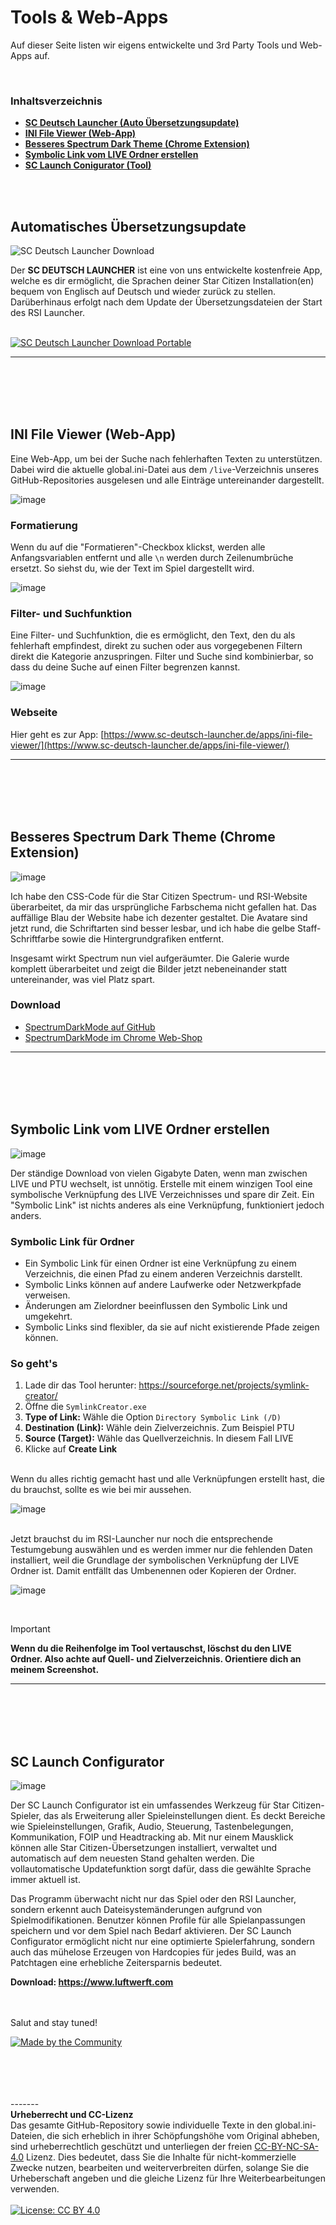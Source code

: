# Tools & Web-Apps
Auf dieser Seite listen wir eigens entwickelte und 3rd Party Tools und Web-Apps auf.

<br/>

### Inhaltsverzeichnis

- **[SC Deutsch Launcher (Auto Übersetzungsupdate)](#automatisches-übersetzungsupdate)**
- **[INI File Viewer (Web-App)](#ini-file-viewer-web-app)**
- **[Besseres Spectrum Dark Theme (Chrome Extension)](#besseres-spectrum-dark-theme-chrome-extension)**
- **[Symbolic Link vom LIVE Ordner erstellen](#symbolic-link-vom-live-ordner-erstellen)**
- **[SC Launch Conigurator (Tool)](#sc-launch-configurator)**

<br/><br/>

## Automatisches Übersetzungsupdate
![SC Deutsch Launcher Download](https://www.fwkart.de/sc-deutsch-launcher/img/sc-deutsch-launcher-ui.png)

Der **SC DEUTSCH LAUNCHER** ist eine von uns entwickelte kostenfreie App, welche es dir ermöglicht, die Sprachen deiner Star Citizen Installation(en) bequem von Englisch auf Deutsch und wieder zurück zu stellen. Darüberhinaus erfolgt nach dem Update der Übersetzungsdateien der Start des RSI Launcher.<br/><br/>

[![SC Deutsch Launcher Download Portable](https://www.sc-deutsch-launcher.de/img/herunterladen.png)](https://www.sc-deutsch-launcher.de)

--------------------------------------------------------
<br/><br/><br/><br/>

## INI File Viewer (Web-App)
Eine Web-App, um bei der Suche nach fehlerhaften Texten zu unterstützen. Dabei wird die aktuelle global.ini-Datei aus dem `/live`-Verzeichnis unseres GitHub-Repositories ausgelesen und alle Einträge untereinander dargestellt.

![image](https://i.imgur.com/IzEfJKU.png)

### Formatierung
Wenn du auf die "Formatieren"-Checkbox klickst, werden alle Anfangsvariablen entfernt und alle `\n` werden durch Zeilenumbrüche ersetzt. So siehst du, wie der Text im Spiel dargestellt wird.

![image](https://i.imgur.com/Hh4yn6i.png)

### Filter- und Suchfunktion
Eine Filter- und Suchfunktion, die es ermöglicht, den Text, den du als fehlerhaft empfindest, direkt zu suchen oder aus vorgegebenen Filtern direkt die Kategorie anzuspringen. Filter und Suche sind kombinierbar, so dass du deine Suche auf einen Filter begrenzen kannst.

![image](https://i.imgur.com/vr8AGqA.png)

### Webseite
Hier geht es zur App: [https://www.sc-deutsch-launcher.de/apps/ini-file-viewer/](https://www.sc-deutsch-launcher.de/apps/ini-file-viewer/)

--------------------------------------------------------
<br/><br/><br/><br/>

## Besseres Spectrum Dark Theme (Chrome Extension)
![image](https://i.imgur.com/tpAHE8n.png)

Ich habe den CSS-Code für die Star Citizen Spectrum- und RSI-Website überarbeitet, da mir das ursprüngliche Farbschema nicht gefallen hat. Das auffällige Blau der Website habe ich dezenter gestaltet. Die Avatare sind jetzt rund, die Schriftarten sind besser lesbar, und ich habe die gelbe Staff-Schriftfarbe sowie die Hintergrundgrafiken entfernt. 

Insgesamt wirkt Spectrum nun viel aufgeräumter. Die Galerie wurde komplett überarbeitet und zeigt die Bilder jetzt nebeneinander statt untereinander, was viel Platz spart.<br/>

### Download

- [SpectrumDarkMode auf GitHub](https://github.com/rjcncpt/SpectrumDarkMode-Chrome-Extension/releases/)
- [SpectrumDarkMode im Chrome Web-Shop](https://chrome.google.com/webstore/detail/star-citizen-better-spect/omcmgcldeclkpakdccipdajcfddhcdkj)

--------------------------------------------------------
<br/><br/><br/><br/>

## Symbolic Link vom LIVE Ordner erstellen
![image](https://i.imgur.com/HrASh6V.png)

Der ständige Download von vielen Gigabyte Daten, wenn man zwischen LIVE und PTU wechselt, ist unnötig. Erstelle mit einem winzigen Tool eine symbolische Verknüpfung des LIVE Verzeichnisses und spare dir Zeit. Ein "Symbolic Link" ist nichts anderes als eine Verknüpfung, funktioniert jedoch anders.

### Symbolic Link für Ordner

- Ein Symbolic Link für einen Ordner ist eine Verknüpfung zu einem Verzeichnis, die einen Pfad zu einem anderen Verzeichnis darstellt.
- Symbolic Links können auf andere Laufwerke oder Netzwerkpfade verweisen.
- Änderungen am Zielordner beeinflussen den Symbolic Link und umgekehrt.
- Symbolic Links sind flexibler, da sie auf nicht existierende Pfade zeigen können.

### So geht's

1. Lade dir das Tool herunter: https://sourceforge.net/projects/symlink-creator/
2. Öffne die `SymlinkCreator.exe`
3. **Type of Link:** Wähle die Option `Directory Symbolic Link (/D)`
4. **Destination (Link):** Wähle dein Zielverzeichnis. Zum Beispiel PTU
5. **Source (Target):** Wähle das Quellverzeichnis. In diesem Fall LIVE
6. Klicke auf **Create Link**

<br/>Wenn du alles richtig gemacht hast und alle Verknüpfungen erstellt hast, die du brauchst, sollte es wie bei mir aussehen.

![image](https://i.imgur.com/VAsoJBz.png)

<br/>Jetzt brauchst du im RSI-Launcher nur noch die entsprechende Testumgebung auswählen und es werden immer nur die fehlenden Daten installiert, weil die Grundlage der symbolischen Verknüpfung der LIVE Ordner ist. Damit entfällt das Umbenennen oder Kopieren der Ordner.

![image](https://i.imgur.com/cEVsdeS.png)

<br/>

> [!IMPORTANT]  
> **Wenn du die Reihenfolge im Tool vertauschst, löschst du den LIVE Ordner. Also achte auf Quell- und Zielverzeichnis. Orientiere dich an meinem Screenshot.**



--------------------------------------------------------
<br/><br/><br/><br/>

## SC Launch Configurator
![image](https://www.luftwerft.com/images/sclc_en.png)

<p>Der SC Launch Configurator ist ein umfassendes Werkzeug für Star Citizen-Spieler, das als Erweiterung aller Spieleinstellungen dient. Es deckt Bereiche wie Spieleinstellungen, Grafik, Audio, Steuerung, Tastenbelegungen, Kommunikation, FOIP und Headtracking ab. Mit nur einem Mausklick können alle Star Citizen-Übersetzungen installiert, verwaltet und automatisch auf dem neuesten Stand gehalten werden. Die vollautomatische Updatefunktion sorgt dafür, dass die gewählte Sprache immer aktuell ist.</p>

<p>Das Programm überwacht nicht nur das Spiel oder den RSI Launcher, sondern erkennt auch Dateisystemänderungen aufgrund von Spielmodifikationen. Benutzer können Profile für alle Spielanpassungen speichern und vor dem Spiel nach Bedarf aktivieren. Der SC Launch Configurator ermöglicht nicht nur eine optimierte Spielerfahrung, sondern auch das mühelose Erzeugen von Hardcopies für jedes Build, was an Patchtagen eine erhebliche Zeitersparnis bedeutet.</p>

**<p>Download: https://www.luftwerft.com</p>**


<br/><br/>
Salut and stay tuned!

[![Made by the Community](https://i.imgur.com/2RWyGPJ.png)](#)

<br/><br/><br/><br/>
-------<br/>
**Urheberrecht und CC-Lizenz**<br/>
Das gesamte GitHub-Repository sowie individuelle Texte in den global.ini-Dateien, die sich erheblich in ihrer Schöpfungshöhe vom Original abheben, sind urheberrechtlich geschützt und unterliegen der freien [CC-BY-NC-SA-4.0](https://creativecommons.org/licenses/by-nc-sa/4.0/) Lizenz. Dies bedeutet, dass Sie die Inhalte für nicht-kommerzielle Zwecke nutzen, bearbeiten und weiterverbreiten dürfen, solange Sie die Urheberschaft angeben und die gleiche Lizenz für Ihre Weiterbearbeitungen verwenden.
<br/><br/>
[![License: CC BY 4.0](https://img.shields.io/badge/License-CC_BY_NC_SA_4.0-lightgrey.svg?style=for-the-badge)](https://creativecommons.org/licenses/by-nc-sa/4.0/)
